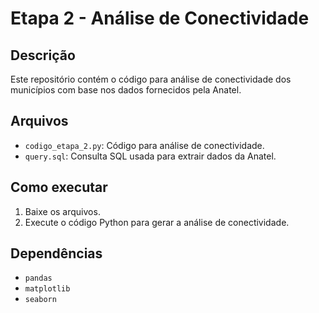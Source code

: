 # Etapa 2 - Análise de Conectividade

## Descrição
Este repositório contém o código para análise de conectividade dos municípios com base nos dados fornecidos pela Anatel.

## Arquivos
- `codigo_etapa_2.py`: Código para análise de conectividade.
- `query.sql`: Consulta SQL usada para extrair dados da Anatel.

## Como executar
1. Baixe os arquivos.
2. Execute o código Python para gerar a análise de conectividade.

## Dependências
- `pandas`
- `matplotlib`
- `seaborn`
